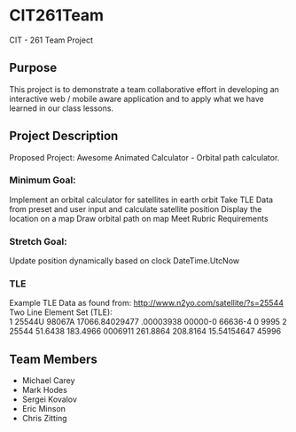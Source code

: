 # CIT261Team
CIT - 261 Team Project

## Purpose
This project is to demonstrate a team collaborative effort in developing an interactive web / mobile aware application and to apply what we have learned in our class lessons.

## Project Description

Proposed Project: Awesome Animated Calculator - Orbital path calculator.

### Minimum Goal:
Implement an orbital calculator for satellites in earth orbit
Take TLE Data from preset and user input and calculate satellite position
Display the location on a map
Draw orbital path on map
Meet Rubric Requirements

### Stretch Goal:
Update position dynamically based on clock DateTime.UtcNow

### TLE
Example TLE Data as found from: http://www.n2yo.com/satellite/?s=25544 
Two Line Element Set (TLE): 		
1 25544U 98067A   17066.84029477  .00003938  00000-0  66636-4 0  9995
2 25544  51.6438 183.4966 0006911 261.8864 208.8164 15.54154647 45996

## Team Members
<ul>
<li>Michael Carey</li>
<li>Mark Hodes</li>
<li>Sergei Kovalov</li>
<li>Eric Minson</li>
<li>Chris Zitting</li>
</ul>
